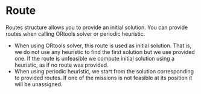 # Route

Routes structure allows you to provide an initial solution. You can provide routes when calling ORtools solver or periodic heuristic.

* When using ORtools solver, this route is used as initial solution. That is, we do not use any heuristic to find the first solution but we use provided one.
If the route is unfeasible we compute initial solution using a heuristic, as if no route was provided.
* When using periodic heuristic, we start from the solution corresponding to provided routes. If one of the missions is not feasible at its position it will be unassigned.
